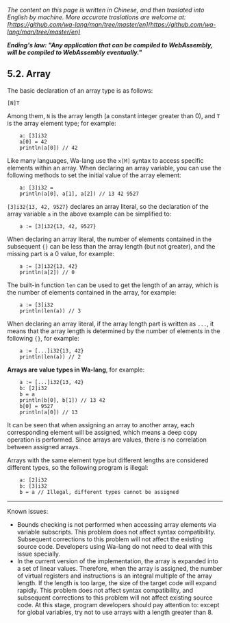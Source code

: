 *The content on this page is written in Chinese, and then traslated into English by machine. More accurate traslations are welcome at: [https://github.com/wa-lang/man/tree/master/en](https://github.com/wa-lang/man/tree/master/en)*

***Ending's law: "Any application that can be compiled to WebAssembly, will be compiled to WebAssembly eventually."***

## 5.2. Array

The basic declaration of an array type is as follows:
```wa
[N]T
```

Among them, `N` is the array length (a constant integer greater than 0), and `T` is the array element type; for example:
```wa
    a: [3]i32
    a[0] = 42
    println(a[0]) // 42
```

Like many languages, Wa-lang use the `x[M]` syntax to access specific elements within an array. When declaring an array variable, you can use the following methods to set the initial value of the array element:
```wa
    a: [3]i32 = 
    println(a[0], a[1], a[2]) // 13 42 9527
```

`[3]i32{13, 42, 9527}` declares an array literal, so the declaration of the array variable `a` in the above example can be simplified to:
```wa
    a := [3]i32{13, 42, 9527}
```

When declaring an array literal, the number of elements contained in the subsequent `{}` can be less than the array length (but not greater), and the missing part is a 0 value, for example:
```wa
    a := [3]i32{13, 42}
    println(a[2]) // 0
```

The built-in function `len` can be used to get the length of an array, which is the number of elements contained in the array, for example:
```wa
    a := [3]i32
    println(len(a)) // 3
```

When declaring an array literal, if the array length part is written as `...`, it means that the array length is determined by the number of elements in the following `{}`, for example:
```wa
    a := [...]i32{13, 42}
    println(len(a)) // 2
```

**Arrays are value types in Wa-lang**, for example:
```wa
    a := [...]i32{13, 42}
    b: [2]i32
    b = a
    println(b[0], b[1]) // 13 42
    b[0] = 9527
    println(a[0]) // 13
```

It can be seen that when assigning an array to another array, each corresponding element will be assigned, which means a deep copy operation is performed. Since arrays are values, there is no correlation between assigned arrays.

Arrays with the same element type but different lengths are considered different types, so the following program is illegal:
```wa
    a: [2]i32
    b: [3]i32
    b = a // Illegal, different types cannot be assigned
```

---

Known issues:
- Bounds checking is not performed when accessing array elements via variable subscripts. This problem does not affect syntax compatibility. Subsequent corrections to this problem will not affect the existing source code. Developers using Wa-lang do not need to deal with this issue specially.
- In the current version of the implementation, the array is expanded into a set of linear values. Therefore, when the array is assigned, the number of virtual registers and instructions is an integral multiple of the array length. If the length is too large, the size of the target code will expand rapidly. This problem does not affect syntax compatibility, and subsequent corrections to this problem will not affect existing source code. At this stage, program developers should pay attention to: except for global variables, try not to use arrays with a length greater than 8.